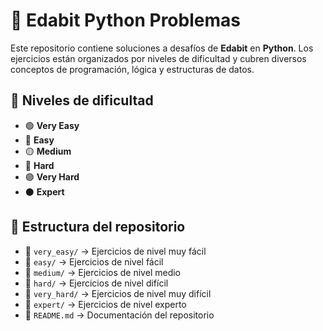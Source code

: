 # 🚀 Edabit Python Problemas  

Este repositorio contiene soluciones a desafíos de **Edabit** en **Python**. Los ejercicios están organizados por niveles de dificultad y cubren diversos conceptos de programación, lógica y estructuras de datos.  

## 📌 Niveles de dificultad  
- 🟢 **Very Easy**  
- 🔵 **Easy**  
- 🟡 **Medium**  
- 🔴 **Hard**  
- 🟣 **Very Hard**  
- ⚫ **Expert**  

## 📂 Estructura del repositorio  
- 📂 `very_easy/` → Ejercicios de nivel muy fácil  
- 📂 `easy/` → Ejercicios de nivel fácil  
- 📂 `medium/` → Ejercicios de nivel medio  
- 📂 `hard/` → Ejercicios de nivel difícil  
- 📂 `very_hard/` → Ejercicios de nivel muy difícil  
- 📂 `expert/` → Ejercicios de nivel experto  
- 📄 `README.md` → Documentación del repositorio